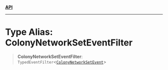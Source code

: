 [**API**](../../../README.md)

***

# Type Alias: ColonyNetworkSetEventFilter

> **ColonyNetworkSetEventFilter**: `TypedEventFilter`\<[`ColonyNetworkSetEvent`](ColonyNetworkSetEvent.md)\>
